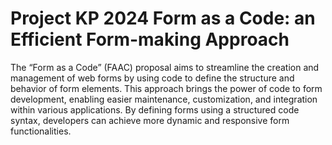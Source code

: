 # Project KP 2024 Form as a Code: an Efficient Form-making Approach


The “Form as a Code” (FAAC) proposal aims to streamline the creation and management of web forms by using code to
define the structure and behavior of form elements. This approach brings the power of code to form development, enabling
easier maintenance, customization, and integration within various applications. By defining forms using a structured code
syntax, developers can achieve more dynamic and responsive form functionalities.